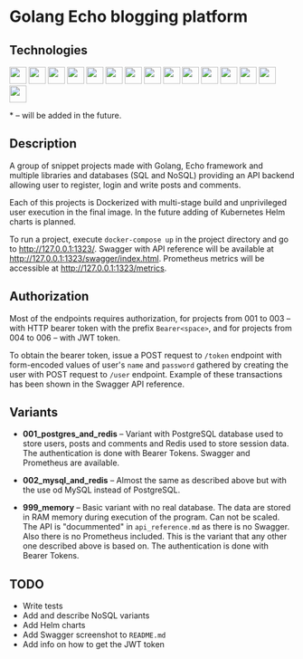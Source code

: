 Golang Echo blogging platform
=============================

Technologies
------------

<img src="https://img.shields.io/static/v1?label=&message=Docker&color=99E7FF&style=flat" height="30"/>
<img src="https://img.shields.io/static/v1?label=&message=Docker-compose&color=E6E6E6&style=flat" height="30"/>

<img src="https://img.shields.io/static/v1?label=&message=Golang&color=99FFF5&style=flat" height="30"/>
<img src="https://img.shields.io/static/v1?label=&message=Echo%20framework&color=99EEFF&style=flat" height="30"/>
<img src="https://img.shields.io/static/v1?label=&message=GORM&color=CCCCCC&style=flat" height="30"/>

<img src="https://img.shields.io/static/v1?label=&message=PostgreSQL&color=99D6FF&style=flat" height="30"/>
<img src="https://img.shields.io/static/v1?label=&message=MySQL&color=99D3FF&style=flat" height="30"/>
<img src="https://img.shields.io/static/v1?label=&message=Redis&color=FFA099&style=flat" height="30"/>
<img src="https://img.shields.io/static/v1?label=&message=MongoDB*&color=A2FF99&style=flat" height="30"/>
<img src="https://img.shields.io/static/v1?label=&message=Cassandra*&color=99DFFF&style=flat" height="30"/>
<img src="https://img.shields.io/static/v1?label=&message=ScyllaDB*&color=99F1FF&style=flat" height="30"/>

<img src="https://img.shields.io/static/v1?label=&message=Prometheus&color=FFAD99&style=flat" height="30"/>
<img src="https://img.shields.io/static/v1?label=&message=Swagger&color=9EFF99&style=flat" height="30"/>

<img src="https://img.shields.io/static/v1?label=&message=Kubernetes*&color=99BEFF&style=flat" height="30"/>
<img src="https://img.shields.io/static/v1?label=&message=Helm*&color=99BEFF&style=flat" height="30"/>

\* – will be added in the future.

Description
-----------

A group of snippet projects made with Golang, Echo framework and multiple libraries and databases (SQL and NoSQL)
providing an API backend allowing user to register, login and write posts and comments.

Each of this projects is Dockerized with multi-stage build and unprivileged user execution in the final image. In the
future adding of Kubernetes Helm charts is planned.

To run a project, execute `docker-compose up` in the project directory and go to http://127.0.0.1:1323/. Swagger with
API reference will be available at http://127.0.0.1:1323/swagger/index.html. Prometheus metrics will be accessible at
http://127.0.0.1:1323/metrics.

Authorization
-------------

Most of the endpoints requires authorization, for projects from 001 to 003 – with HTTP bearer token with the prefix
`Bearer<space>`, and for projects from 004 to 006 – with JWT token.

To obtain the bearer token, issue a POST request to `/token` endpoint with form-encoded values of user's `name` and
`password` gathered by creating the user with POST request to `/user` endpoint. Example of these transactions has been
shown in the Swagger API reference.

Variants
--------

- **001_postgres_and_redis** – Variant with PostgreSQL database used to store users, posts and comments and Redis used
to store session data. The authentication is done with Bearer Tokens. Swagger and Prometheus are available.

- **002_mysql_and_redis** – Almost the same as described above but with the use od MySQL instead of PostgreSQL.

- **999_memory** – Basic variant with no real database. The data are stored in RAM memory during execution of the
program. Can not be scaled. The API is "docummented" in `api_reference.md` as there is no Swagger. Also there is no
Prometheus included. This is the variant that any other one described above is based on. The authentication is done with
Bearer Tokens.

TODO
----

- Write tests
- Add and describe NoSQL variants
- Add Helm charts
- Add Swagger screenshot to `README.md`
- Add info on how to get the JWT token
